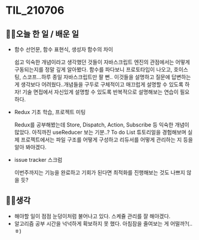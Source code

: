 # TIL_210706

## 👩‍💻오늘 한 일 / 배운 일

- 함수 선언문, 함수 표현식, 생성자 함수의 차이

  쉽고 익숙한 개념이라고 생각했던 것들이 자바스크립트 엔진의 관점에서는 어떻게 구동되는지를 정말 깊게 알아봤다. 함수를 파다보니 프로토타입이 나오고, 호이스팅, 스코프...하루 종일 자바스크립트만 팔 뻔.. 이것들을 설명하고 질문에 답변하는게 생각보다 어려웠다..개념들을 구두로 구체적이고 매끄럽게 설명할 수 있도록 하자!
  기술 면접에서 자신있게 설명할 수 있도록 반복적으로 설명해보는 연습이 필요하다.

- Redux 기초 학습, 프로젝트 미팅

  Redux를 공부해봤는데 Store, Dispatch, Action, Subscribe 등 익숙한 개념이 많았다. 아직까진 useReducer 보는 기분..?
  To do List 튜토리얼을 경험해보며 실제 프로젝트에서는 파일 구조를 어떻게 구성하고 리듀서를 어떻게 관리하는 지 등을 알아 봐야겠다.

- issue tracker 스크럼

  이번주까지는 기능을 완료하고 기회가 된다면 최적화를 진행해보는 것도 나쁘지 않을 듯?

## 🏃‍♀️생각

- 해야할 일이 점점 눈덩이처럼 불어나고 있다. 스케쥴 관리를 잘 해야겠다.
- 알고리즘 공부 시간을 넉넉하게 확보하지 못 했다. 아침잠을 줄여보는 게 어떨까?(..ㅎ)

